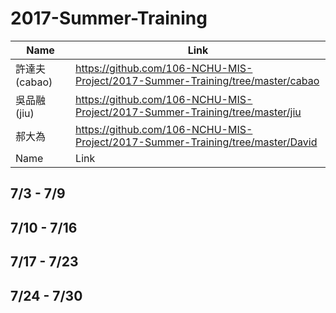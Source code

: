 # 2017-Summer-Training

|Name|Link|
|------|------|
|許達夫 (cabao)|https://github.com/106-NCHU-MIS-Project/2017-Summer-Training/tree/master/cabao|
|吳品融 (jiu)|https://github.com/106-NCHU-MIS-Project/2017-Summer-Training/tree/master/jiu|
|郝大為|https://github.com/106-NCHU-MIS-Project/2017-Summer-Training/tree/master/David|
|Name|Link|

## 7/3 - 7/9

## 7/10 - 7/16

## 7/17 - 7/23

## 7/24 - 7/30
